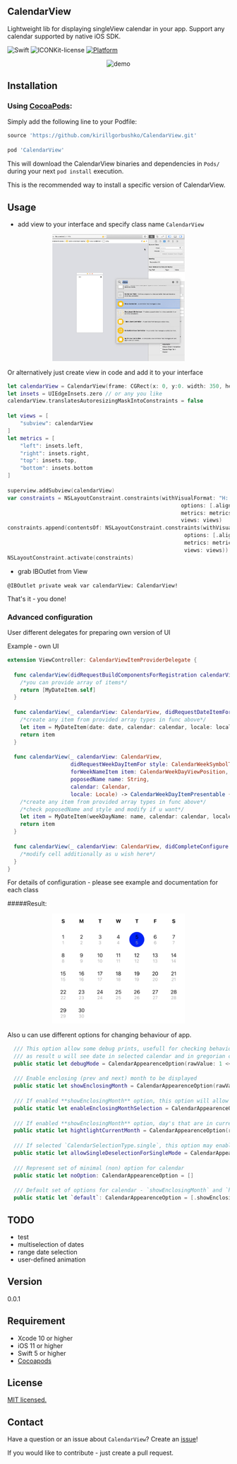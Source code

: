 ## CalendarView


Lightweight lib for displaying singleView calendar in your app.
Support any calendar supported by native iOS SDK.

<p align="left">
  <img alt="Swift" src="https://img.shields.io/badge/Swift-5-orange.svg">
  <img alt="ICONKit-license" src="https://img.shields.io/badge/license-MIT-green">
  </a>
  <a href="https://github.com/icon-project/ICONKit" target="_blank">
    <img alt="Platform" src="https://img.shields.io/cocoapods/p/ICONKit.svg">
  </a>
</p>

<p align="center">
  <img alt="demo" src="./blobs/demoCalendar.gif" width="300">
</p>


## Installation

### Using [CocoaPods](https://cocoapods.org):

Simply add the following line to your Podfile:

```ruby
source 'https://github.com/kirillgorbushko/CalendarView.git'

pod 'CalendarView'
```

This will download the CalendarView binaries and dependencies in `Pods/` during your next
`pod install` execution.

This is the recommended way to install a specific version of CalendarView.


## Usage

* add view to your interface and specify class name `CalendarView`


<p align="center">
  <img alt="demo" src="./blobs/addView.gif" width="300">
</p>

Or alternatively just create view in code and add it to your interface

``` swift
let calendarView = CalendarView(frame: CGRect(x: 0, y:0. width: 350, height: 350)
let insets = UIEdgeInsets.zero // or any you like
calendarView.translatesAutoresizingMaskIntoConstraints = false

let views = [
	"subview": calendarView
]
let metrics = [
	"left": insets.left,
	"right": insets.right,
	"top": insets.top,
	"bottom": insets.bottom
]

superview.addSubview(calendarView)
var constraints = NSLayoutConstraint.constraints(withVisualFormat: "H:|-left-[subview]-right-|",
                                                       options: [.alignAllLeading, .alignAllTrailing],
                                                       metrics: metrics,
                                                       views: views)
constraints.append(contentsOf: NSLayoutConstraint.constraints(withVisualFormat: "V:|-top-[subview]-bottom-|",
	                                                    options: [.alignAllTop, .alignAllBottom],
	                                                    metrics: metrics,
	                                                    views: views))
NSLayoutConstraint.activate(constraints)

```

* grab IBOutlet from View

`@IBOutlet private weak var calendarView: CalendarView!`

That's it - you done!

### Advanced configuration

User different delegates for preparing own version of UI

Example - own UI

``` swift
extension ViewController: CalendarViewItemProviderDelegate {

  func calendarView(didRequestBuildComponentsForRegistration calendarView: CalendarView) -> [CalendarItemPresentable.Type] {
    /*you can provide array of items*/
    return [MyDateItem.self]
  }

  func calendarView(_ calendarView: CalendarView, didRequestDateItemFor date: Date, calendar: Calendar, locale: Locale) -> CalendarDateItemPresentable {
    /*create any item from provided array types in func above*/
    let item = MyDateItem(date: date, calendar: calendar, locale: locale)
    return item
  }

  func calendarView(_ calendarView: CalendarView,
                    didRequestWeekDayItemFor style: CalendarWeekSymbolType,
                    forWeekNameItem item: CalendarWeekDayViewPosition,
                    poposedName name: String,
                    calendar: Calendar,
                    locale: Locale) -> CalendarWeekDayItemPresentable {
    /*create any item from provided array types in func above*/
    /*check poposedName and style and modify if u want*/
    let item = MyDateItem(weekDayName: name, calendar: calendar, locale: locale)
    return item
  }

  func calendarView(_ calendarView: CalendarView, didCompleteConfigure cell: CalendarItemConfigurable, for buildItem: CalendarItemPresentable) {
    /*modify cell additionally as u wish here*/
  }
}
```

For details of configuration - please see example and documentation for each class

#####Result:

<p align="center">
  <img alt="demo" src="./blobs/1.png" width="300">
</p>

Also u can use different options for changing behaviour of app.

``` swift
  /// This option allow some debug prints, usefull for checking behaviour of different calendar
  /// as result u will see date in selected calendar and in gregorian calendar in same line
  public static let debugMode = CalendarAppearenceOption(rawValue: 1 << 0)

  /// Enable enclosing (prev and next) month to be displayed
  public static let showEnclosingMonth = CalendarAppearenceOption(rawValue: 1 << 1)

  /// If enabled **showEnclosingMonth** option, this option will allow date selection for non selected month
  public static let enableEnclosingMonthSelection = CalendarAppearenceOption(rawValue: 1 << 2)

  /// If enabled **showEnclosingMonth** option, day's that are in current month will be hightlighted
  public static let hightlightCurrentMonth = CalendarAppearenceOption(rawValue: 1 << 3)

  /// If selected `CalendarSelectionType.single`, this option may enable deselect already selected item
  public static let allowSingleDeselectionForSingleMode = CalendarAppearenceOption(rawValue: 1 << 4)

  /// Represent set of minimal (non) option for calendar
  public static let noOption: CalendarAppearenceOption = []

  /// Default set of options for calendar - `showEnclosingMonth` and `hightlightCurrentMonth`
  public static let `default`: CalendarAppearenceOption = [.showEnclosingMonth, .hightlightCurrentMonth, .debugMode]

```

## TODO

- test
- multiselection of dates
- range date selection
- user-defined animation


## Version

0.0.1

## Requirement

- Xcode 10 or higher
- iOS 11 or higher
- Swift 5 or higher
- [Cocoapods](https://cocoapods.org)

## License

[MIT licensed.](LICENSE)

## Contact

Have a question or an issue about `CalendarView`? Create an [issue](https://github.com/kirillgorbushko/CalendarView/issues/new)!

If you would like to contribute - just create a pull request.
